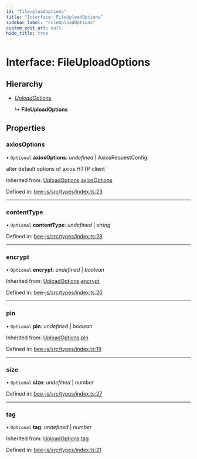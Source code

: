 ```yaml
---
id: "fileuploadoptions"
title: "Interface: FileUploadOptions"
sidebar_label: "FileUploadOptions"
custom_edit_url: null
hide_title: true
---
```


# Interface: FileUploadOptions

## Hierarchy

* [*UploadOptions*](uploadoptions.md)

  ↳ **FileUploadOptions**

## Properties

### axiosOptions

• `Optional` **axiosOptions**: *undefined* \| AxiosRequestConfig

alter default options of axios HTTP client

Inherited from: [UploadOptions](uploadoptions.md).[axiosOptions](uploadoptions.md#axiosoptions)

Defined in: [bee-js/src/types/index.ts:23](https://github.com/ethersphere/bee-js/blob/7dfd556/src/types/index.ts#L23)

___

### contentType

• `Optional` **contentType**: *undefined* \| *string*

Defined in: [bee-js/src/types/index.ts:28](https://github.com/ethersphere/bee-js/blob/7dfd556/src/types/index.ts#L28)

___

### encrypt

• `Optional` **encrypt**: *undefined* \| *boolean*

Inherited from: [UploadOptions](uploadoptions.md).[encrypt](uploadoptions.md#encrypt)

Defined in: [bee-js/src/types/index.ts:20](https://github.com/ethersphere/bee-js/blob/7dfd556/src/types/index.ts#L20)

___

### pin

• `Optional` **pin**: *undefined* \| *boolean*

Inherited from: [UploadOptions](uploadoptions.md).[pin](uploadoptions.md#pin)

Defined in: [bee-js/src/types/index.ts:19](https://github.com/ethersphere/bee-js/blob/7dfd556/src/types/index.ts#L19)

___

### size

• `Optional` **size**: *undefined* \| *number*

Defined in: [bee-js/src/types/index.ts:27](https://github.com/ethersphere/bee-js/blob/7dfd556/src/types/index.ts#L27)

___

### tag

• `Optional` **tag**: *undefined* \| *number*

Inherited from: [UploadOptions](uploadoptions.md).[tag](uploadoptions.md#tag)

Defined in: [bee-js/src/types/index.ts:21](https://github.com/ethersphere/bee-js/blob/7dfd556/src/types/index.ts#L21)
